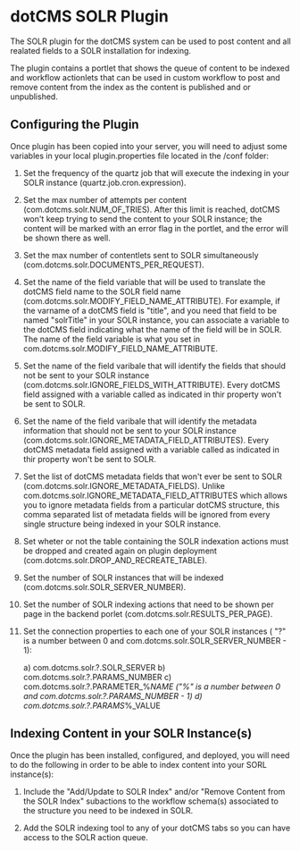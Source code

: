 dotCMS SOLR Plugin
====

The SOLR plugin for the dotCMS system can be used to post content and all realated fields to a SOLR installation for indexing.  

The plugin contains a portlet that shows the queue of content to be indexed and workflow actionlets that can be used in custom workflow to post and remove content from the index as the content is published and or unpublished.

Configuring the Plugin
----------------------

Once plugin has been copied into your server, you will need to adjust some variables in your local plugin.properties file located in the /conf folder:

1) Set the frequency of the quartz job that will execute the indexing in your SOLR instance (quartz.job.cron.expression).

2) Set the max number of attempts per content (com.dotcms.solr.NUM_OF_TRIES). After this limit is reached, dotCMS won't keep trying to send the content to your SOLR instance; the content will be marked with an error flag in the portlet, and the error will be shown there as well.

3) Set the max number of contentlets sent to SOLR simultaneously (com.dotcms.solr.DOCUMENTS_PER_REQUEST).

4) Set the name of the field variable that will be used to translate the dotCMS field name to the SOLR field name (com.dotcms.solr.MODIFY_FIELD_NAME_ATTRIBUTE). For example, if the varname of a dotCMS field is "title", and you need that field to be named "solrTitle" in your SOLR instance, you can associate a variable to the dotCMS field indicating what the name of the field will be in SOLR. The name of the field variable is what you set in com.dotcms.solr.MODIFY_FIELD_NAME_ATTRIBUTE.

5) Set the name of the field varibale that will identify the fields that should not be sent to your SOLR instance (com.dotcms.solr.IGNORE_FIELDS_WITH_ATTRIBUTE). Every dotCMS field assigned with a variable called as indicated in thir property won't be sent to SOLR.

6) Set the name of the field varibale that will identify the metadata information that should not be sent to your SOLR instance (com.dotcms.solr.IGNORE_METADATA_FIELD_ATTRIBUTES). Every dotCMS metadata field assigned with a variable called as indicated in thir property won't be sent to SOLR.

7) Set the list of dotCMS metadata fields that won't ever be sent to SOLR (com.dotcms.solr.IGNORE_METADATA_FIELDS). Unlike com.dotcms.solr.IGNORE_METADATA_FIELD_ATTRIBUTES which allows you to ignore metadata fields from a particular dotCMS structure, this comma separated list of metadata fields will be ignored from every single structure being indexed in your SOLR instance.

8) Set wheter or not the table containing the SOLR indexation actions must be dropped and created again on plugin deployment (com.dotcms.solr.DROP_AND_RECREATE_TABLE).

9) Set the number of SOLR instances that will be indexed (com.dotcms.solr.SOLR_SERVER_NUMBER).

10) Set the number of SOLR indexing actions that need to be shown per page in the backend porlet (com.dotcms.solr.RESULTS_PER_PAGE).

11) Set the connection properties to each one of your SOLR instances ( "?" is a number between 0 and com.dotcms.solr.SOLR_SERVER_NUMBER - 1):

	a) com.dotcms.solr.?.SOLR_SERVER
	b) com.dotcms.solr.?.PARAMS_NUMBER
	c) com.dotcms.solr.?.PARAMETER_%_NAME ("%" is a number between 0 and com.dotcms.solr.?.PARAMS_NUMBER - 1)
	d) com.dotcms.solr.?.PARAMS_%_VALUE


Indexing Content in your SOLR Instance(s)
-----------------------------------------

Once the plugin has been installed, configured, and deployed, you will need to do the following in order to be able to index content into your SORL instance(s):

1) Include the "Add/Update to SOLR Index" and/or "Remove Content from the SOLR Index" subactions to the workflow schema(s) associated to the structure you need to be indexed in SOLR.

2) Add the SOLR indexing tool to any of your dotCMS tabs so you can have access to the SOLR action queue.